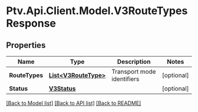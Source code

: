 # Ptv.Api.Client.Model.V3RouteTypesResponse

## Properties

Name | Type | Description | Notes
------------ | ------------- | ------------- | -------------
**RouteTypes** | [**List&lt;V3RouteType&gt;**](V3RouteType.md) | Transport mode identifiers | [optional] 
**Status** | [**V3Status**](V3Status.md) |  | [optional] 

[[Back to Model list]](../README.md#documentation-for-models) [[Back to API list]](../README.md#documentation-for-api-endpoints) [[Back to README]](../README.md)

